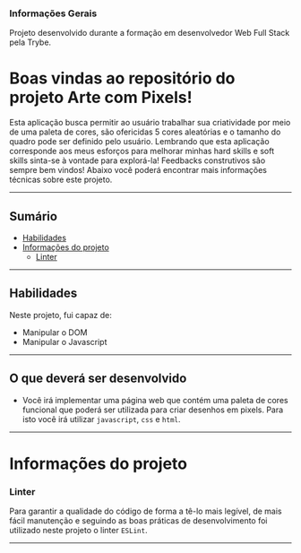 ### Informações Gerais

Projeto desenvolvido durante a formação em desenvolvedor Web Full Stack pela Trybe.

# Boas vindas ao repositório do projeto Arte com Pixels!

Esta aplicação busca permitir ao usuário trabalhar sua criatividade por meio de uma paleta de cores, são ofericidas 5 cores aleatórias e o tamanho do quadro pode ser definido pelo usuário.
Lembrando que esta aplicação corresponde aos meus esforços para melhorar minhas hard skills e soft skills sinta-se à vontade para explorá-la! Feedbacks construtivos são sempre bem vindos!
Abaixo você poderá encontrar mais informações técnicas sobre este projeto.

---

## Sumário

- [Habilidades](#habilidades)
- [Informações do projeto](#informações-do-projeto)
  - [Linter](#linter)

---

## Habilidades

Neste projeto, fui capaz de:

* Manipular o DOM
* Manipular o Javascript

---

## O que deverá ser desenvolvido

- Você irá implementar uma página web que contém uma paleta de cores funcional que poderá ser utilizada para criar desenhos em pixels. Para isto você irá utilizar `javascript`, `css` e `html`.

---

# Informações do projeto

### Linter

Para garantir a qualidade do código de forma a tê-lo mais legível, de mais fácil manutenção e seguindo as boas práticas de desenvolvimento foi utilizado neste projeto o linter `ESLint`.

---